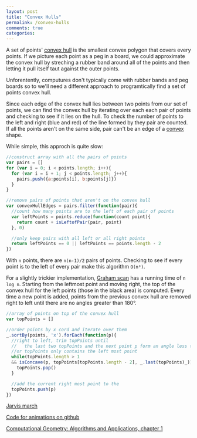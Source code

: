 ```yaml
---
layout: post
title: "Convex Hulls"
permalink: /convex-hulls
comments: true
categories: 
---
```


<link rel="stylesheet" type="text/css" href="/javascripts/posts/convexHull/style.css">

A set of points' [convex hull](http://www.cs.uu.nl/geobook/introduction.pdf) is the smallest convex polygon that covers every points. If we picture each point as a peg in a board, we could approximate the convex hull by streching a rubber band around all of the points and then letting it pull itself taut against the outer points.

Unforentently, computures don't typically come with rubber bands and peg boards so to we'll need a different approach to programtically find a set of points convex hull.

Since each edge of the convex hull lies between two points from our set of points, we can find the convex hull by iterating over each each pair of points and checking to see if it lies on the hull. To check the number of points to the left and right (blue and red) of the line formed by they pair are counted. If all the points aren't on the same side, pair can't be an edge of a [convex](http://mathworld.wolfram.com/Convex.html) shape. 

<div id='naive' style='width: 100%'></div>

While simple, this approch is quite slow:

```javascript
//construct array with all the pairs of points
var pairs = []
for (var i = 0; i < points.length; i++){
  for (var i = i + 1; j < points.length; j++){
    pairs.push({a:points[i], b:points[j]})
  }
}

//remove pairs of points that aren't on the convex hull
var convexHullEdges = pairs.filter(function(pair){
  //count how many points are to the left of each pair of points
  var leftPoints = points.reduce(function(count point){
    return count + isLeftofPair(pair, point)
  }, 0)

  //only keep pairs with all left or all right points
  return leftPoints == 0 || leftPoints == points.length - 2
})
```

With `n` points, there are  `n(n-1)/2` pairs of points. Checking to see if every point is to the left of every pair make this algorithm `O(n³)`.

For a slightly trickier implementation, [Graham scan](http://en.wikipedia.org/wiki/Graham_scan) has a running time of `n log n`. Starting from the leftmost point and moving right, the top of the convex hull for the left points (those in the black area) is computed. Every time a new point is added, points from the previous convex hull are removed right to left until there are no angles greater than 180°.

<div id='nlogn' style='width: 100%'></div>

```javascript
//array of points on top of the convex hull
var topPoints = []

//order points by x cord and iterate over them
_.sortBy(points, 'x').forEach(function(p){
  //right to left, trim topPoints until
  //   the last two topPoints and the next point p form an angle less than 180°
  //or topPoints only contains the left most point
  while(topPoints.length > 1
  && isConcave(p, topPoints[topPoints.length - 2], _.last(topPoints)_)){
    topPoints.pop()
  }

  //add the current right most point to the 
  topPoints.push(p)
})
```

[Jarvis march](http://en.wikipedia.org/wiki/Gift_wrapping_algorithm)
<div id='hn' style='width: 100%'></div>

[Code for animations on github](https://github.com/1wheel/roadtolarissa/tree/master/source/javascripts/posts/convexHull)

[Computational Geometry: Algorithms and Applications, chapter 1](http://www.cs.uu.nl/geobook/)


<script src="/javascripts/libs/d3-3.5.2.js" type="text/javascript"></script>
<script src="/javascripts/libs/lodash.js" type="text/javascript"></script>
<script src="/javascripts/posts/negBarTransition/lib.js" type="text/javascript"></script>
<script src="/javascripts/posts/convexHull/shared.js" type="text/javascript"></script>
<script src="/javascripts/posts/convexHull/naive.js" type="text/javascript"></script>
<script src="/javascripts/posts/convexHull/nlogn.js" type="text/javascript"></script>
<script src="/javascripts/posts/convexHull/hn.js" type="text/javascript"></script>
